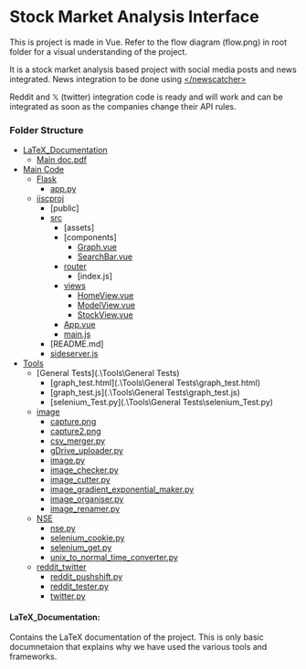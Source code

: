 # Stock Market Analysis Interface

This is project is made in Vue.
Refer to the flow diagram (flow.png) in root folder for a visual understanding of the project.

It is a stock market analysis based project with social media posts and news integrated. News integration to be done using [ \</newscatcher> ](https://newscatcherapi.com/)

Reddit and 𝕏 (twitter) integration code is ready and will work and can be integrated as soon as the companies change their API rules.

### Folder Structure

* [LaTeX_Documentation](#latex_documentation)
  * [Main doc.pdf](.\LaTeX_Documentation\Main_doc.pdf")
* [Main Code](#main-code)
  * [Flask](#flask)
    * [app.py](#app.py)
  * [iiscproj](#iiscproj)
    * [public]
    * [src](\Main%20Code\iiscproj\src)
      * [assets]
      * [components]
        * [Graph.vue](#graph.vue)
        * [SearchBar.vue](#searchbar.vue)
      * [router](#router)
        * [index.js]
      * [views](#views)
        * [HomeView.vue](#homeview.vue)
        * [ModelView.vue](#modelview.vue)
        * [StockView.vue](#stockview.vue)
      * [App.vue](#app.vue)
      * [main.js](#main.js)
    * [README.md]
    * [sideserver.js](#sideserver.js)
* [Tools](#tools)
  * [General Tests](.\Tools\General Tests)
    * [graph_test.html](.\Tools\General Tests\graph_test.html)
    * [graph_test.js](.\Tools\General Tests\graph_test.js)
    * [selenium_Test.py](.\Tools\General Tests\selenium_Test.py)
  * [image](.\Tools\image)
    * [capture.png](.\Tools\image\capture.png)
    * [capture2.png](.\Tools\image\capture2.png)
    * [csv_merger.py](.\Tools\image\csv_merger.py)
    * [gDrive_uploader.py](.\Tools\image\gDrive_uploader.py)
    * [image.py](.\Tools\image\image.py)
    * [image_checker.py](.\Tools\image\image_checker.py)
    * [image_cutter.py](.\Tools\image\image_cutter.py)
    * [image_gradient_exponential_maker.py](.\Tools\image\image_gradient_exponential_maker.py)
    * [image_organiser.py](.\Tools\image\image_organiser.py)
    * [image_renamer.py](.\Tools\image\image_renamer.py)
  * [NSE](.\Tools\NSE)
    * [nse.py](.\Tools\NSE\nse.py)
    * [selenium_cookie.py](.\Tools\NSE\selenium_cookie.py)
    * [selenium_get.py](.\Tools\NSE\selenium_get.py)
    * [unix_to_normal_time_converter.py](.\Tools\NSE\unix_to_normal_time_converter.py)
  * [reddit_twitter](.\Tools\reddit_twitter)
    * [reddit_pushshift.py](.\Tools\reddit_twitter\reddit_pushshift.py)
    * [reddit_tester.py](.\Tools\reddit_twitter\reddit_tester.py)
    * [twitter.py](.\Tools\reddit_twitter\twitter.py)

#### LaTeX_Documentation:
Contains the LaTeX documentation of the project. This is only basic documnetaion that explains why we have used the various tools and frameworks.